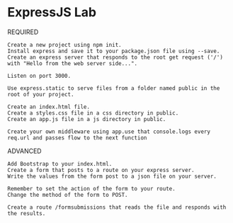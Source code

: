 # ExpressJS Lab


REQUIRED

    Create a new project using npm init.
    Install express and save it to your package.json file using --save.
    Create an express server that responds to the root get request ('/') with "Hello from the web server side...".

    Listen on port 3000.

    Use express.static to serve files from a folder named public in the root of your project.

    Create an index.html file.
    Create a styles.css file in a css directory in public.
    Create an app.js file in a js directory in public.

    Create your own middleware using app.use that console.logs every req.url and passes flow to the next function

ADVANCED

    Add Bootstrap to your index.html.
    Create a form that posts to a route on your express server.
    Write the values from the form post to a json file on your server.

    Remember to set the action of the form to your route.
    Change the method of the form to POST.

    Create a route /formsubmissions that reads the file and responds with the results.

